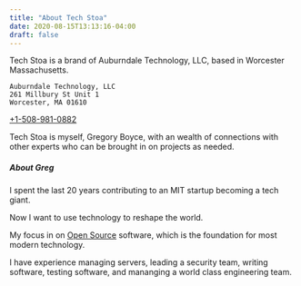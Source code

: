 ```yaml
---
title: "About Tech Stoa"
date: 2020-08-15T13:13:16-04:00
draft: false
---
```


Tech Stoa is a brand of Auburndale Technology, LLC, based in Worcester Massachusetts.

	Auburndale Technology, LLC
	261 Millbury St Unit 1
	Worcester, MA 01610

[+1-508-981-0882](tel://1-508-981-0882)


Tech Stoa is myself, Gregory Boyce, with an wealth of connections with other experts who can be brought in on projects as needed.


##### About Greg

I spent the last 20 years contributing to an MIT startup becoming a tech giant.

Now I want to use technology to reshape the world.

My focus in on [Open Source](https://opensource.com/resources/what-open-source) software, which is the foundation for most modern technology.

I have experience managing servers, leading a security team, writing software, testing software, and mananging a world class engineering team.
